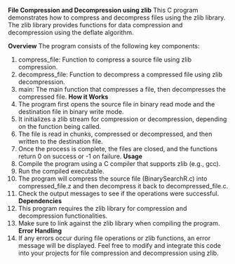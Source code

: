 **File Compression and Decompression using zlib**
This C program demonstrates how to compress and decompress files using the zlib library. The zlib library provides functions for data compression and decompression using the deflate algorithm.

**Overview**
The program consists of the following key components:

1. compress_file: Function to compress a source file using zlib compression.
2. decompress_file: Function to decompress a compressed file using zlib decompression.
3. main: The main function that compresses a file, then decompresses the compressed file.
**How it Works**
1. The program first opens the source file in binary read mode and the destination file in binary write mode.
2. It initializes a zlib stream for compression or decompression, depending on the function being called.
3. The file is read in chunks, compressed or decompressed, and then written to the destination file.
4. Once the process is complete, the files are closed, and the functions return 0 on success or -1 on failure.
**Usage**
1. Compile the program using a C compiler that supports zlib (e.g., gcc).
2. Run the compiled executable.
3. The program will compress the source file (BinarySearchR.c) into compressed_file.z and then decompress it back to decompressed_file.c.
4. Check the output messages to see if the operations were successful.
**Dependencies**
1. This program requires the zlib library for compression and decompression functionalities.
2. Make sure to link against the zlib library when compiling the program.
**Error Handling**
1. If any errors occur during file operations or zlib functions, an error message will be displayed.
Feel free to modify and integrate this code into your projects for file compression and decompression using zlib.
